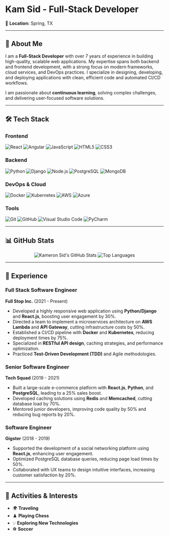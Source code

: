 # Kam Sid - Full-Stack Developer

📍 **Location:** Spring, TX  

---

## 🌟 About Me

I am a **Full-Stack Developer** with over 7 years of experience in building high-quality, scalable web applications. My expertise spans both backend and frontend development, with a strong focus on modern frameworks, cloud services, and DevOps practices. I specialize in designing, developing, and deploying applications with clean, efficient code and automated CI/CD workflows.

I am passionate about **continuous learning**, solving complex challenges, and delivering user-focused software solutions.

---

## 🛠 Tech Stack

### **Frontend**
![React](https://img.shields.io/badge/-React-61DAFB?logo=react&logoColor=white&style=flat-square) ![Angular](https://img.shields.io/badge/-Angular-DD0031?logo=angular&logoColor=white&style=flat-square) ![JavaScript](https://img.shields.io/badge/-JavaScript-F7DF1E?logo=javascript&logoColor=black&style=flat-square)
![HTML5](https://img.shields.io/badge/-HTML5-E34F26?logo=html5&logoColor=white&style=flat-square) ![CSS3](https://img.shields.io/badge/-CSS3-1572B6?logo=css3&logoColor=white&style=flat-square)

### **Backend**
![Python](https://img.shields.io/badge/-Python-3776AB?logo=python&logoColor=white&style=flat-square) ![Django](https://img.shields.io/badge/-Django-092E20?logo=django&logoColor=white&style=flat-square) ![Node.js](https://img.shields.io/badge/-Node.js-339933?logo=node.js&logoColor=white&style=flat-square) ![PostgreSQL](https://img.shields.io/badge/-PostgreSQL-4169E1?logo=postgresql&logoColor=white&style=flat-square) ![MongoDB](https://img.shields.io/badge/-MongoDB-47A248?logo=mongodb&logoColor=white&style=flat-square)

### **DevOps & Cloud**
![Docker](https://img.shields.io/badge/-Docker-2496ED?logo=docker&logoColor=white&style=flat-square) ![Kubernetes](https://img.shields.io/badge/-Kubernetes-326CE5?logo=kubernetes&logoColor=white&style=flat-square) ![AWS](https://img.shields.io/badge/-AWS-232F3E?logo=amazon-aws&logoColor=white&style=flat-square) ![Azure](https://img.shields.io/badge/-Azure-0078D4?logo=microsoft-azure&logoColor=white&style=flat-square)

### **Tools**
![Git](https://img.shields.io/badge/-Git-F05032?logo=git&logoColor=white&style=flat-square) ![GitHub](https://img.shields.io/badge/-GitHub-181717?logo=github&logoColor=white&style=flat-square) ![Visual Studio Code](https://img.shields.io/badge/-VS%20Code-007ACC?logo=visual-studio-code&logoColor=white&style=flat-square) ![PyCharm](https://img.shields.io/badge/-PyCharm-000000?logo=pycharm&logoColor=white&style=flat-square)

---

## 📊 GitHub Stats  

<div align="center">
  <img src="https://github-readme-stats-git-main-kamsid01s-projects.vercel.app/api?username=kamsid01&show_icons=true&theme=transparent&count_private=true&hide=contribs&rando=0877" alt="Kameron Sid's GitHub Stats" />
  <img src="https://github-readme-stats-git-main-kamsid01s-projects.vercel.app/api/top-langs?username=kamsid01&layout=compact&theme=transparent&count_private=true&langs_count=10&rando=2799" alt="Top Languages" />
</div>

---

## 💼 Experience

### **Full Stack Software Engineer**  
**Full Stop Inc.** (2021 - Present)  
- Developed a highly responsive web application using **Python/Django** and **React.js**, boosting user engagement by 30%.  
- Directed a team to implement a microservices architecture on **AWS Lambda** and **API Gateway**, cutting infrastructure costs by 50%.  
- Established a CI/CD pipeline with **Docker** and **Kubernetes**, reducing deployment times by 75%.  
- Specialized in **RESTful API design**, caching strategies, and performance optimization.  
- Practiced **Test-Driven Development (TDD)** and Agile methodologies.

### **Senior Software Engineer**  
**Tech Squad** (2019 - 2021)  
- Built a large-scale e-commerce platform with **React.js**, **Python**, and **PostgreSQL**, leading to a 25% sales boost.  
- Developed caching solutions using **Redis** and **Memcached**, cutting database load by 70%.  
- Mentored junior developers, improving code quality by 50% and reducing bug reports by 20%.  

### **Software Engineer**  
**Gigster** (2018 - 2019)  
- Supported the development of a social networking platform using **React.js**, enhancing user engagement.  
- Optimized PostgreSQL database queries, reducing page load times by 50%.  
- Collaborated with UX teams to design intuitive interfaces, increasing customer satisfaction by 20%.  

---

## 🎯 Activities & Interests

- 🌍 **Traveling**  
- ♟️ **Playing Chess**  
- 💡 **Exploring New Technologies**  
- ⚽ **Soccer** 
